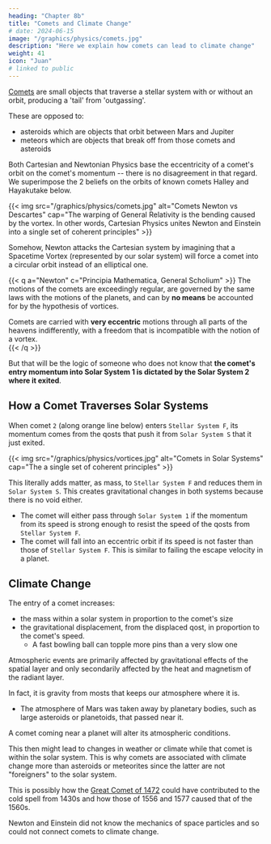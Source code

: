 ```yaml
---
heading: "Chapter 8b"
title: "Comets and Climate Change"
# date: 2024-06-15
image: "/graphics/physics/comets.jpg"
description: "Here we explain how comets can lead to climate change"
weight: 41
icon: "Juan"
# linked to public
---
```



[Comets](https://en.wikipedia.org/wiki/Comet) are small objects that traverse a stellar system with or without an orbit, producing a 'tail' from 'outgassing'. 

These are opposed to:
- asteroids which are objects that orbit between Mars and Jupiter
- meteors which are objects that break off from those comets and asteroids

<!-- In Principia Mathematica, Isaac Newton tried to debunk Descartes' vortex theory by saying that the eccentricity and irregularity of a comet's orbit is not accounted for by vortex rotation:


It's clear that Newton had a deficient understanding of Descartes' 2nd Element Vortices (qosts to Superphysics) and only knows 3rd Element Vortices (qom to Superphysics which manifests as Newtonian mass). Those latter vortices are the physical masses that are already in our solar system.   -->

Both Cartesian and Newtonian Physics base the eccentricity of a comet's orbit on the comet's momentum -- there is no disagreement in that regard. We superimpose the 2 beliefs on the orbits of known comets Halley and Hayakutake below. 

{{< img src="/graphics/physics/comets.jpg" alt="Comets Newton vs Descartes" cap="The warping of General Relativity is the bending caused by the vortex. In other words, Cartesian Physics unites Newton and Einstein into a single set of coherent principles" >}}



Somehow, Newton attacks the Cartesian system by imagining that a Spacetime Vortex (represented by our solar system) will force a comet into a circular orbit instead of an elliptical one.

{{< q a="Newton" c="Principia Mathematica, General Scholium" >}}
The motions of the comets are exceedingly regular, are governed by the same laws with the motions of the planets, and can by **no means** be accounted for by the hypothesis of vortices.

Comets are carried with **very eccentric** motions through all parts of the heavens indifferently, with a freedom that is incompatible with the notion of a vortex.  
{{< /q >}}


But that will be the logic of someone who does not know that **the comet's entry momentum into Solar System 1 is dictated by the Solar System 2 where it exited**. 


## How a Comet Traverses Solar Systems

When comet `2` (along orange line below) enters `Stellar System F`, its momentum comes from the qosts that push it from `Solar System S` that it just exited. 

{{< img src="/graphics/physics/vortices.jpg" alt="Comets in Solar Systems" cap="The a single set of coherent principles" >}}

This literally adds matter, as mass, to `Stellar System F` and reduces them in `Solar System S`. This creates gravitational changes in both systems because there is no void either. 

- The comet will either pass through `Solar System 1` if the momentum from its speed is strong enough to resist the speed of the qosts from `Stellar System F`.
- The comet will fall into an eccentric orbit if its speed is not faster than those of `Stellar System F`. This is similar to failing the escape velocity in a planet. 


## Climate Change

The entry of a comet increases:
- the mass within a solar system in proportion to the comet's size
- the gravitational displacement, from the displaced qost, in proportion to the comet's speed.
  - A fast bowling ball can topple more pins than a very slow one 

Atmospheric events are primarily affected by gravitational effects of the spatial layer and only secondarily affected by the heat and magnetism of the radiant layer.  

In fact, it is gravity from mosts that keeps our atmosphere where it is. 
- The atmosphere of Mars was taken away by planetary bodies, such as large asteroids or planetoids, that passed near it.  


A comet coming near a planet will alter its atmospheric conditions. 


<!-- This is a problem because all spacetime in that solar system **has to rearrange to accomodate the increase**. 

This means that planets get an extremely tiny added push since gravity is a push-force from external spacetime. 

This added push might be enough to affect a planet's atmosphere which is the first planetary region affected by the push.  -->

This then might lead to changes in weather or climate while that comet is within the solar system. This is why comets are associated with climate change more than asteroids or meteorites since the latter are not "foreigners" to the solar system.

This is possibly how the [Great Comet of 1472](https://en.wikipedia.org/wiki/Great_Comet_of_1472) could have contributed to the cold spell from 1430s and how those of 1556 and 1577 caused that of the 1560s. 

Newton and Einstein did not know the mechanics of space particles and so could not connect comets to climate change.

